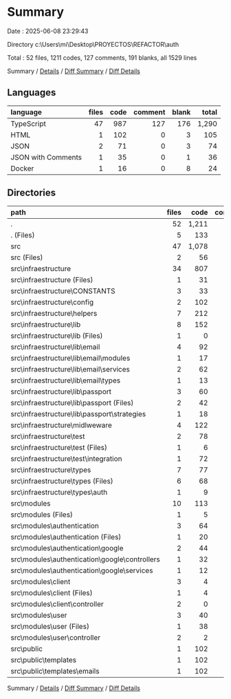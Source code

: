 # Summary

Date : 2025-06-08 23:29:43

Directory c:\\Users\\mi\\Desktop\\PROYECTOS\\REFACTOR\\auth

Total : 52 files,  1211 codes, 127 comments, 191 blanks, all 1529 lines

Summary / [Details](details.md) / [Diff Summary](diff.md) / [Diff Details](diff-details.md)

## Languages
| language | files | code | comment | blank | total |
| :--- | ---: | ---: | ---: | ---: | ---: |
| TypeScript | 47 | 987 | 127 | 176 | 1,290 |
| HTML | 1 | 102 | 0 | 3 | 105 |
| JSON | 2 | 71 | 0 | 3 | 74 |
| JSON with Comments | 1 | 35 | 0 | 1 | 36 |
| Docker | 1 | 16 | 0 | 8 | 24 |

## Directories
| path | files | code | comment | blank | total |
| :--- | ---: | ---: | ---: | ---: | ---: |
| . | 52 | 1,211 | 127 | 191 | 1,529 |
| . (Files) | 5 | 133 | 0 | 13 | 146 |
| src | 47 | 1,078 | 127 | 178 | 1,383 |
| src (Files) | 2 | 56 | 1 | 8 | 65 |
| src\\infraestructure | 34 | 807 | 7 | 131 | 945 |
| src\\infraestructure (Files) | 1 | 31 | 0 | 2 | 33 |
| src\\infraestructure\\CONSTANTS | 3 | 33 | 0 | 5 | 38 |
| src\\infraestructure\\config | 2 | 102 | 0 | 17 | 119 |
| src\\infraestructure\\helpers | 7 | 212 | 0 | 35 | 247 |
| src\\infraestructure\\lib | 8 | 152 | 0 | 22 | 174 |
| src\\infraestructure\\lib (Files) | 1 | 0 | 0 | 1 | 1 |
| src\\infraestructure\\lib\\email | 4 | 92 | 0 | 11 | 103 |
| src\\infraestructure\\lib\\email\\modules | 1 | 17 | 0 | 2 | 19 |
| src\\infraestructure\\lib\\email\\services | 2 | 62 | 0 | 8 | 70 |
| src\\infraestructure\\lib\\email\\types | 1 | 13 | 0 | 1 | 14 |
| src\\infraestructure\\lib\\passport | 3 | 60 | 0 | 10 | 70 |
| src\\infraestructure\\lib\\passport (Files) | 2 | 42 | 0 | 7 | 49 |
| src\\infraestructure\\lib\\passport\\strategies | 1 | 18 | 0 | 3 | 21 |
| src\\infraestructure\\midlweware | 4 | 122 | 2 | 14 | 138 |
| src\\infraestructure\\test | 2 | 78 | 5 | 21 | 104 |
| src\\infraestructure\\test (Files) | 1 | 6 | 1 | 3 | 10 |
| src\\infraestructure\\test\\integration | 1 | 72 | 4 | 18 | 94 |
| src\\infraestructure\\types | 7 | 77 | 0 | 15 | 92 |
| src\\infraestructure\\types (Files) | 6 | 68 | 0 | 12 | 80 |
| src\\infraestructure\\types\\auth | 1 | 9 | 0 | 3 | 12 |
| src\\modules | 10 | 113 | 119 | 36 | 268 |
| src\\modules (Files) | 1 | 5 | 0 | 3 | 8 |
| src\\modules\\authentication | 3 | 64 | 24 | 10 | 98 |
| src\\modules\\authentication (Files) | 1 | 20 | 8 | 5 | 33 |
| src\\modules\\authentication\\google | 2 | 44 | 16 | 5 | 65 |
| src\\modules\\authentication\\google\\controllers | 1 | 32 | 0 | 3 | 35 |
| src\\modules\\authentication\\google\\services | 1 | 12 | 16 | 2 | 30 |
| src\\modules\\client | 3 | 4 | 93 | 13 | 110 |
| src\\modules\\client (Files) | 1 | 4 | 3 | 4 | 11 |
| src\\modules\\client\\controller | 2 | 0 | 90 | 9 | 99 |
| src\\modules\\user | 3 | 40 | 2 | 10 | 52 |
| src\\modules\\user (Files) | 1 | 38 | 2 | 7 | 47 |
| src\\modules\\user\\controller | 2 | 2 | 0 | 3 | 5 |
| src\\public | 1 | 102 | 0 | 3 | 105 |
| src\\public\\templates | 1 | 102 | 0 | 3 | 105 |
| src\\public\\templates\\emails | 1 | 102 | 0 | 3 | 105 |

Summary / [Details](details.md) / [Diff Summary](diff.md) / [Diff Details](diff-details.md)